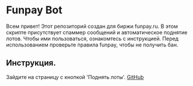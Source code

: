 # **Funpay Bot**
Всем привет! Этот репозиторий создан для биржи funpay.ru. В этом скрипте
присутствует спаммер сообщений и автоматическое поднятие лотов. Чтобы ими пользоваться,
ознакомтесь с инструкцией. Перед использованием проверьте правила funpay, чтобы не 
получить бан.
## Инструкция.
Зайдите на страницу с кнопкой 'Поднять лоты'. [GitHub](http://github.com)
